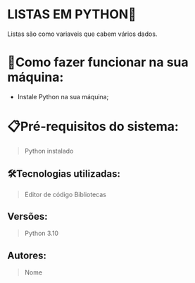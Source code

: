 # LISTAS EM PYTHON🚀

Listas são como variaveis que cabem vários dados.

# 🔌Como fazer funcionar na sua máquina:

- Instale Python na sua máquina;


# 📋Pré-requisitos do sistema:

> Python instalado
> 

## 🛠️Tecnologias utilizadas:

> Editor de código
Bibliotecas
 

## Versões:

> Python 3.10
> 

## Autores:

> Nome
